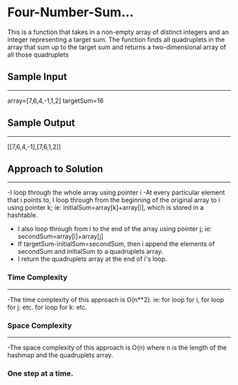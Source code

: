 # Four-Number-Sum...

This is a function that takes in a non-empty array of distinct integers and an integer representing a target sum. The function finds all quadruplets in the array that sum up to the target sum and returns a two-dimensional array of all those quadruplets

## Sample Input

---

array=[7,6,4,-1,1,2]
targetSum=16

## Sample Output

---

[[7,6,4,-1],[7,6,1,2]]

## Approach to Solution

---

-I loop through the whole array using pointer i
-At every particular element that i points to, I loop through from the beginning of the original array to i using pointer k;
ie: initialSum=array[k]+array[i], which is stored in a hashtable.

- I also loop through from i to the end of the array using pointer j;
  ie: secondSum=array[i]+array[j]
- If targetSum-initialSum=secondSum,
  then i append the elements of secondSum and initialSum to a quadruplets array.
- I return the quadruplets array at the end of i's loop.

### Time Complexity

---

-The time complexity of this approach is O(n\*\*2).
ie: for loop for i,
for loop for j:
etc.
for loop for k:
etc.

### Space Complexity

---

-The space complexity of this approach is O(n)
where n is the length of the hashmap and the quadruplets array.

### One step at a time.
